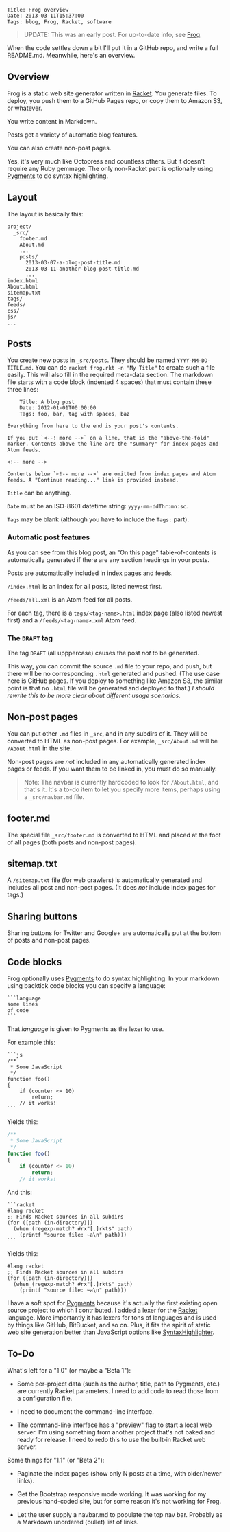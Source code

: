     Title: Frog overview
    Date: 2013-03-11T15:37:00
    Tags: blog, Frog, Racket, software

> UPDATE: This was an early post. For up-to-date info, see
> [Frog][].

When the code settles down a bit I'll put it in a GitHub repo, and
write a full README.md. Meanwhile, here's an overview.

<!-- more -->

## Overview

Frog is a static web site generator written in [Racket][]. You generate
files. To deploy, you push them to a GitHub Pages repo, or copy them
to Amazon S3, or whatever.

You write content in Markdown.

Posts get a variety of automatic blog features.

You can also create non-post pages.

Yes, it's very much like Octopress and countless others. But it
doesn't require any Ruby gemmage. The only non-Racket part is
optionally using [Pygments][] to do syntax highlighting.

## Layout

The layout is basically this:

```
project/
  _src/
    footer.md
    About.md
    ...
    posts/
      2013-03-07-a-blog-post-title.md
      2013-03-11-another-blog-post-title.md
      ...
index.html
About.html
sitemap.txt
tags/
feeds/
css/
js/
...
```

## Posts

You create new posts in `_src/posts`. They should be named
`YYYY-MM-DD-TITLE.md`. You can do `racket frog.rkt -n "My Title"` to
create such a file easily. This will also fill in the required
meta-data section. The markdown file starts with a code block
(indented 4 spaces) that must contain these three lines:

```
    Title: A blog post
    Date: 2012-01-01T00:00:00
    Tags: foo, bar, tag with spaces, baz

Everything from here to the end is your post's contents.

If you put `<--! more -->` on a line, that is the "above-the-fold"
marker. Contents above the line are the "summary" for index pages and
Atom feeds.

<!-- more -->

Contents below `<!-- more -->` are omitted from index pages and Atom
feeds. A "Continue reading..." link is provided instead.

```

`Title` can be anything.

`Date` must be an ISO-8601 datetime string: `yyyy-mm-ddThr:mn:sc`.

`Tags` may be blank (although you have to include the `Tags:` part).

### Automatic post features

As you can see from this blog post, an "On this page"
table-of-contents is automatically generated if there are any section
headings in your posts.

Posts are automatically included in index pages and feeds.

`/index.html` is an index for all posts, listed newest first.

`/feeds/all.xml` is an Atom feed for all posts.

For each tag, there is a `tags/<tag-name>.html` index page (also
listed newest first) and a `/feeds/<tag-name>.xml` Atom feed.

### The `DRAFT` tag

The tag `DRAFT` (all upppercase) causes the post _not_ to be generated.

This way, you can commit the source `.md` file to your repo, and push,
but there will be no corresponding `.html` generated and pushed.  (The
use case here is GitHub pages. If you deploy to something like Amazon
S3, the similar point is that no `.html` file will be generated and
deployed to that.)  _I should rewrite this to be more clear about
different usage scenarios_.

## Non-post pages

You can put other `.md` files in `_src`, and in any subdirs of
it. They will be converted to HTML as non-post pages.  For example,
`_src/About.md` will be `/About.html` in the site.

Non-post pages are _not_ included in any automatically generated index
pages or feeds.  If you want them to be linked in, you must do so
manually.

> Note: The navbar is currently hardcoded to look for `/About.html`, and
> that's it. It's a to-do item to let you specify more items, perhaps
> using a `_src/navbar.md` file.


## footer.md

The special file `_src/footer.md` is converted to HTML and placed at
the foot of all pages (both posts and non-post pages).


## sitemap.txt

A `/sitemap.txt` file (for web crawlers) is automatically generated
and includes all post and non-post pages. (It does _not_ include index
pages for tags.)

## Sharing buttons

Sharing buttons for Twitter and Google+ are automatically put at the
bottom of posts and non-post pages.

## Code blocks

Frog optionally uses [Pygments][] to do syntax
highlighting. In your markdown using backtick code blocks you can
specify a language:

    ```language
    some lines
    of code
    ```

That _language_ is given to Pygments as the lexer to use.

For example this:

    ```js
    /**
     * Some JavaScript
     */
    function foo()
    {
        if (counter <= 10)
            return;
        // it works!
    ```

Yields this:

```js
/**
 * Some JavaScript
 */
function foo()
{
    if (counter <= 10)
        return;
    // it works!
```

And this:

    ```racket
    #lang racket
    ;; Finds Racket sources in all subdirs
    (for ([path (in-directory)])
      (when (regexp-match? #rx"[.]rkt$" path)
        (printf "source file: ~a\n" path)))
    ```

Yields this:

```racket
#lang racket
;; Finds Racket sources in all subdirs
(for ([path (in-directory)])
  (when (regexp-match? #rx"[.]rkt$" path)
    (printf "source file: ~a\n" path)))
```

I have a soft spot for [Pygments][] because it's actually the first
existing open source project to which I contributed. I added a lexer
for the [Racket][] language. More importantly it has lexers for tons
of languages and is used by things like GitHub, BitBucket, and so
on. Plus, it fits the spirit of static web site generation better than
JavaScript options like [SyntaxHighlighter][].

## To-Do

What's left for a "1.0" (or maybe a "Beta 1"):

- Some per-project data (such as the author, title, path to Pygments,
  etc.) are currently Racket parameters. I need to add code to read
  those from a configuration file.

- I need to document the command-line interface.

- The command-line interface has a "preview" flag to start a local web
  server. I'm using something from another project that's not baked
  and ready for release. I need to redo this to use the built-in
  Racket web server.

Some things for "1.1" (or "Beta 2"):

- Paginate the index pages (show only N posts at a time, with
  older/newer links).
  
- Get the Bootstrap responsive mode working. It was working for my
  previous hand-coded site, but for some reason it's not working for
  Frog.
  
- Let the user supply a navbar.md to populate the top nav
  bar. Probably as a Markdown unordered (bullet) list of links.


[Racket]: www.racket-lang.org
[Pygments]: http://pygments.org/
[SyntaxHighlighter]: http://alexgorbatchev.com/SyntaxHighlighter/
[Frog]: https://github.com/greghendershott/frog
